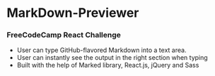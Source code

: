 # MarkDown-Previewer
### FreeCodeCamp React Challenge

- User can type GitHub-flavored Markdown into a text area.
- User can instantly see the output in the right section when typing
- Built with the help of Marked library, React.js, jQuery and Sass
